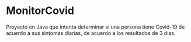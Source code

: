 # MonitorCovid
Proyecto en Java que intenta determinar si una persona tiene Covid-19 de acuerdo a sus sintomas diarias, de acuerdo a los resultados de 3 dias.
